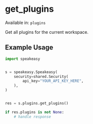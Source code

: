 # get_plugins
Available in: `plugins`

Get all plugins for the current workspace.

## Example Usage
```python
import speakeasy


s = speakeasy.Speakeasy(
    security=shared.Security(
        api_key="YOUR_API_KEY_HERE",
    ),
)


res = s.plugins.get_plugins()

if res.plugins is not None:
    # handle response
```